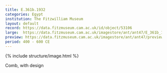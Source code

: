 ```yaml
---
title: E.361b.1932
categories: Egypt
institution: The Fitzwilliam Museum
layout: default
record: https://data.fitzmuseum.cam.ac.uk/id/object/53106
large:  https://data.fitzmuseum.cam.ac.uk/imagestore/ant/ant47/E_361b_1932_1_dc2.jpg
preview: https://data.fitzmuseum.cam.ac.uk/imagestore/ant/ant47/preview_E_361b_1932_1_dc2.jpg
period: 400 - 600 CE
---
```

{% include structure/image.html %}

Comb, with design
